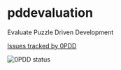 # pddevaluation
Evaluate Puzzle Driven Development

[Issues tracked by 0PDD](http://www.0pdd.com/p?name=ralfw/pddevaluation)

![0PDD status](http://www.0pdd.com/svg?name=ralfw/pddevaluation)